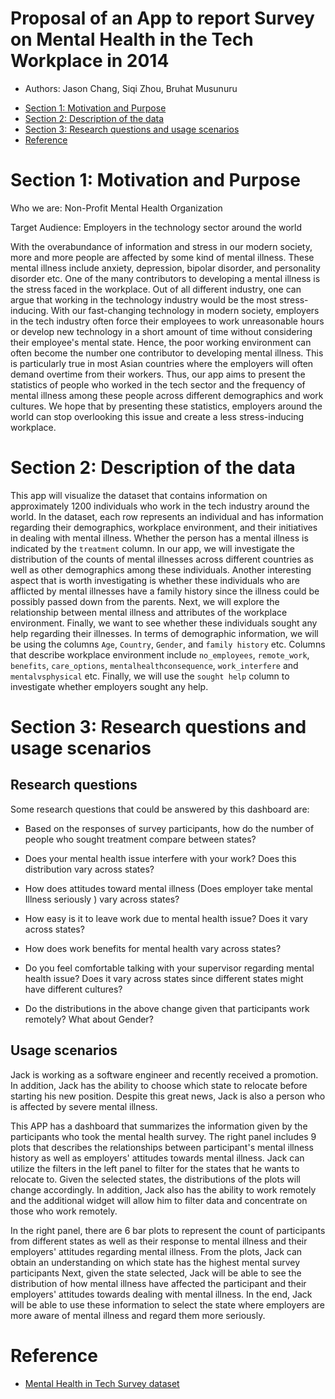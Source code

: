 Proposal of an App to report Survey on Mental Health in the Tech Workplace in 2014
================

* Authors: Jason Chang, Siqi Zhou, Bruhat Musunuru 

-   [Section 1: Motivation and
    Purpose](#section-1-motivation-and-purpose)
-   [Section 2: Description of the
    data](#section-2-description-of-the-data)
-   [Section 3: Research questions and usage scenarios](#section-3-research-questions-and-usage-scenarios)
-   [Reference](#reference)
# Section 1: Motivation and Purpose
Who we are: Non-Profit Mental Health Organization

Target Audience: Employers in the technology sector around the world

With the overabundance of information and stress in our modern society, more and more people are affected by some kind of mental illness. These mental illness include anxiety, depression, bipolar disorder, and personality disorder etc. One of the many contributors to developing a mental illness is the stress faced in the workplace. Out of all different industry, one can argue that working in the technology industry would be the most stress-inducing. With our fast-changing technology in modern society, employers in the tech industry often force their employees to work unreasonable hours or develop new technology in a short amount of time without considering their employee's mental state. Hence, the poor working environment can often become the number one contributor to developing mental illness. This is particularly true in most Asian countries where the employers will often demand overtime from their workers. Thus, our app aims to present the statistics of people who worked in the tech sector and the frequency of mental illness among these people across different demographics and work cultures. We hope that by presenting these statistics, employers around the world can stop overlooking this issue and create a less stress-inducing workplace.




# Section 2: Description of the data

This app will visualize the dataset that contains information on approximately 1200 individuals who work in the tech industry around the world. In the dataset, each row represents an individual and has information regarding their demographics, workplace environment, and their initiatives in dealing with mental illness. Whether the person has a mental illness is indicated by the `treatment` column. In our app, we will investigate the distribution of the counts of mental illnesses across different countries as well as other demographics among these individuals. Another interesting aspect that is worth investigating is whether these individuals who are afflicted by mental illnesses have a family history since the illness could be possibly passed down from the parents. Next, we will explore the relationship between mental illness and attributes of the workplace environment. Finally, we want to see whether these individuals sought any help regarding their illnesses. In terms of demographic information, we will be using the columns `Age`, `Country`, `Gender`, and `family history` etc. Columns that describe workplace environment include `no_employees`, `remote_work`, `benefits`, `care_options`, `mentalhealthconsequence`, `work_interfere` and `mentalvsphysical` etc. Finally, we will use the `sought help` column to investigate whether employers sought any help.

# Section 3: Research questions and usage scenarios

## Research questions

Some research questions that could be answered by this dashboard are:

- Based on the responses of survey participants, how do the number of people who sought treatment compare between states?

- Does your mental health issue interfere with your work? Does this distribution vary across states?

- How does attitudes toward mental illness (Does employer take mental Illness seriously ) vary across states?

- How easy is it to leave work due to mental health issue? Does it vary across states?

- How does work benefits for mental health vary across states?

- Do you feel comfortable talking with your supervisor regarding mental health issue? Does it vary across states since different states might have different cultures?

- Do the distributions in the above change given that participants work remotely? What about Gender?

## Usage scenarios 

Jack is working as a software engineer and recently received a promotion. In addition, Jack has the ability to choose which state to relocate before starting his new position. Despite this great news, Jack is also a person who is affected by severe mental illness. 

This APP has a dashboard that summarizes the information given by the participants who took the mental health survey. The right panel includes 9 plots that describes the relationships between participant's mental illness history as well as employers' attitudes towards mental illness. Jack can utilize the filters in the left panel to filter for the states that he wants to relocate to. Given the selected states, the distributions of the plots will change accordingly. In addition, Jack also has the ability to work remotely and the additional widget will allow him to filter data and concentrate on those who work remotely.

In the right panel, there are 6 bar plots to represent the count of participants from different states as well as their response to mental illness and their employers' attitudes regarding mental illness. From the plots, Jack can obtain an understanding on which state has the highest mental survey participants Next, given the state selected, Jack will be able to see the distribution of how mental illness have affected the participant and their employers' attitudes towards dealing with mental illness. In the end, Jack will be able to use these information to select the state where employers are more aware of mental illness and regard them more seriously.

# Reference 

- [Mental Health in Tech Survey dataset](https://www.kaggle.com/osmi/mental-health-in-tech-survey)